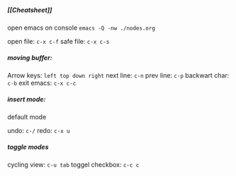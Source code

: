 ##### [[Cheatsheet]]

open emacs on console `emacs -Q -nw ./nodes.org`

open file: `c-x c-f`
safe file: `c-x c-s`

##### moving buffer:

Arrow keys: `left top down right`
next line: `c-n`
prev line: `c-p`
backwart char: `c-b`
exit emacs: `c-x c-c`

##### insert mode:

default mode

undo: `c-/`
redo: `c-x u`

##### toggle modes

cycling view: `c-u tab`
toggel checkbox: `c-c c`

